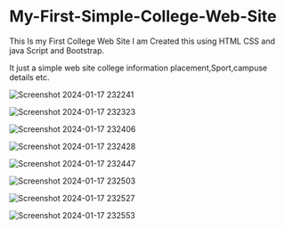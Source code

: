 # My-First-Simple-College-Web-Site

This Is my First College Web Site I am Created this using HTML CSS and java Script and Bootstrap.

It just a simple web site college information placement,Sport,campuse details etc.

![Screenshot 2024-01-17 232241](https://github.com/vinayrenuke/My-First-Simple-College-Web-Site/assets/156569065/a74eeea9-35fb-4b0b-b801-5f291ccde835)

![Screenshot 2024-01-17 232323](https://github.com/vinayrenuke/My-First-Simple-College-Web-Site/assets/156569065/b50b900f-e26b-42e0-ab75-82a8a0b02006)

![Screenshot 2024-01-17 232406](https://github.com/vinayrenuke/My-First-Simple-College-Web-Site/assets/156569065/c5867e01-8a81-4a88-a40a-04e2cd1245ba)

![Screenshot 2024-01-17 232428](https://github.com/vinayrenuke/My-First-Simple-College-Web-Site/assets/156569065/241d5d92-1133-47ad-b55f-7df05665097c)

![Screenshot 2024-01-17 232447](https://github.com/vinayrenuke/My-First-Simple-College-Web-Site/assets/156569065/7ce71c9f-006b-4c06-a463-c90e9373698b)

![Screenshot 2024-01-17 232503](https://github.com/vinayrenuke/My-First-Simple-College-Web-Site/assets/156569065/ed78be0f-f66c-46ca-9d61-e74b869fcbaf)

![Screenshot 2024-01-17 232527](https://github.com/vinayrenuke/My-First-Simple-College-Web-Site/assets/156569065/5c296de2-4d18-406b-88da-95893647a810)

![Screenshot 2024-01-17 232553](https://github.com/vinayrenuke/My-First-Simple-College-Web-Site/assets/156569065/5b7446db-d1dd-4aed-8588-dc11c89e129d)
